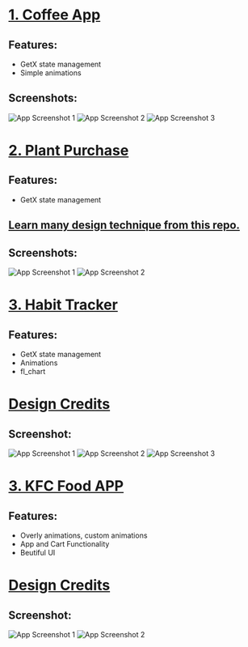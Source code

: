 # [1. Coffee App](coffe_app)

## Features:
- GetX state management
- Simple animations

## Screenshots:
![App Screenshot 1](https://github.com/md-Shahruk/flutter_Project/blob/main/coffe_app/assets/coffee/appimage1.png)
![App Screenshot 2](https://github.com/md-Shahruk/flutter_Project/blob/main/coffe_app/assets/coffee/appimage2.png)
![App Screenshot 3](https://github.com/md-Shahruk/flutter_Project/blob/main/coffe_app/assets/coffee/appimage3.png)


# [2. Plant Purchase](plant_purchase)

## Features:
- GetX state management
## [Learn many design technique from this repo.](https://github.com/justkawal)
## Screenshots:
![App Screenshot 1](https://github.com/md-Shahruk/flutter_Project/blob/main/plant_purchase/assets/app_picture/organic_1.png)
![App Screenshot 2](https://github.com/md-Shahruk/flutter_Project/blob/main/plant_purchase/assets/app_picture/oranic_2.png)


# [3. Habit Tracker](habit_tracker)

## Features:
- GetX state management
- Animations 
- fl_chart

# [Design Credits](https://dribbble.com/shots/18932568-Morin-Habit-Tracker-App)

## Screenshot: 
![App Screenshot 1](https://github.com/md-Shahruk/flutter_Project/blob/main/habit_tracker/assets/habit_tracker/habit1.png)
![App Screenshot 2](https://github.com/md-Shahruk/flutter_Project/blob/main/habit_tracker/assets/habit_tracker/habit2.png)
![App Screenshot 3](https://github.com/md-Shahruk/flutter_Project/blob/main/habit_tracker/assets/habit_tracker/habit3.png)



# [3. KFC Food APP](kfc_app)

## Features:
- Overly animations, custom animations
- App and Cart Functionality  
- Beutiful UI 

# [Design Credits](https://dribbble.com/shots/15093314-Restaurant-App-Design)

## Screenshot: 
![App Screenshot 1](https://github.com/md-Shahruk/flutter_Project/blob/main/kfc_app/assets/app_pic/kfc01.png)
![App Screenshot 2](https://github.com/md-Shahruk/flutter_Project/blob/main/kfc_app/assets/app_pic/kfc02.png)



